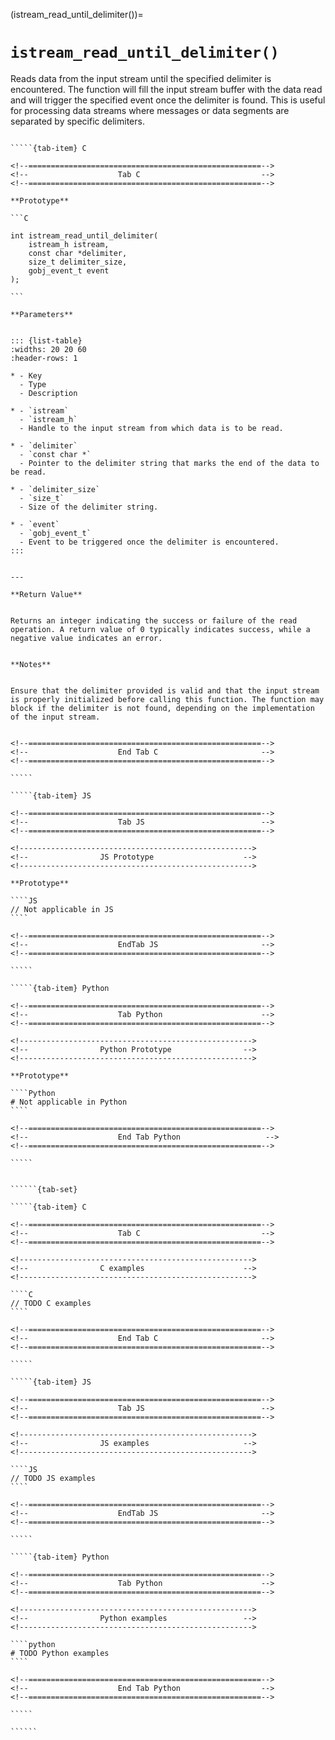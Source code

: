 <!-- ============================================================== -->
(istream_read_until_delimiter())=
# `istream_read_until_delimiter()`
<!-- ============================================================== -->


Reads data from the input stream until the specified delimiter is encountered. The function will fill the input stream buffer with the data read and will trigger the specified event once the delimiter is found. This is useful for processing data streams where messages or data segments are separated by specific delimiters.


<!------------------------------------------------------------>
<!--                    Prototypes                          -->
<!------------------------------------------------------------>

``````{tab-set}

`````{tab-item} C

<!--====================================================-->
<!--                    Tab C                           -->
<!--====================================================-->

**Prototype**

```C

int istream_read_until_delimiter(
    istream_h istream,
    const char *delimiter,
    size_t delimiter_size,
    gobj_event_t event
);

```

**Parameters**


::: {list-table}
:widths: 20 20 60
:header-rows: 1

* - Key
  - Type
  - Description

* - `istream`
  - `istream_h`
  - Handle to the input stream from which data is to be read.

* - `delimiter`
  - `const char *`
  - Pointer to the delimiter string that marks the end of the data to be read.

* - `delimiter_size`
  - `size_t`
  - Size of the delimiter string.

* - `event`
  - `gobj_event_t`
  - Event to be triggered once the delimiter is encountered.
:::


---

**Return Value**


Returns an integer indicating the success or failure of the read operation. A return value of 0 typically indicates success, while a negative value indicates an error.


**Notes**


Ensure that the delimiter provided is valid and that the input stream is properly initialized before calling this function. The function may block if the delimiter is not found, depending on the implementation of the input stream.


<!--====================================================-->
<!--                    End Tab C                       -->
<!--====================================================-->

`````

`````{tab-item} JS

<!--====================================================-->
<!--                    Tab JS                          -->
<!--====================================================-->

<!---------------------------------------------------->
<!--                JS Prototype                    -->
<!---------------------------------------------------->

**Prototype**

````JS
// Not applicable in JS
````

<!--====================================================-->
<!--                    EndTab JS                       -->
<!--====================================================-->

`````

`````{tab-item} Python

<!--====================================================-->
<!--                    Tab Python                      -->
<!--====================================================-->

<!---------------------------------------------------->
<!--                Python Prototype                -->
<!---------------------------------------------------->

**Prototype**

````Python
# Not applicable in Python
````

<!--====================================================-->
<!--                    End Tab Python                   -->
<!--====================================================-->

`````

``````

<!------------------------------------------------------------>
<!--                    Examples                            -->
<!------------------------------------------------------------>

```````{dropdown} Examples

``````{tab-set}

`````{tab-item} C

<!--====================================================-->
<!--                    Tab C                           -->
<!--====================================================-->

<!---------------------------------------------------->
<!--                C examples                      -->
<!---------------------------------------------------->

````C
// TODO C examples
````

<!--====================================================-->
<!--                    End Tab C                       -->
<!--====================================================-->

`````

`````{tab-item} JS

<!--====================================================-->
<!--                    Tab JS                          -->
<!--====================================================-->

<!---------------------------------------------------->
<!--                JS examples                     -->
<!---------------------------------------------------->

````JS
// TODO JS examples
````

<!--====================================================-->
<!--                    EndTab JS                       -->
<!--====================================================-->

`````

`````{tab-item} Python

<!--====================================================-->
<!--                    Tab Python                      -->
<!--====================================================-->

<!---------------------------------------------------->
<!--                Python examples                 -->
<!---------------------------------------------------->

````python
# TODO Python examples
````

<!--====================================================-->
<!--                    End Tab Python                  -->
<!--====================================================-->

`````

``````

```````


